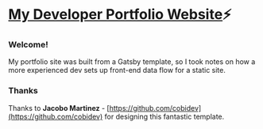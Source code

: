 # <a href="#">My Developer Portfolio Website</a>⚡️

### Welcome!

My portfolio site was built from a Gatsby template, so I took notes on how a more experienced dev sets up front-end data flow for a static site.

### Thanks

Thanks to **Jacobo Martinez** - [https://github.com/cobidev](https://github.com/cobidev) for designing this fantastic template.
